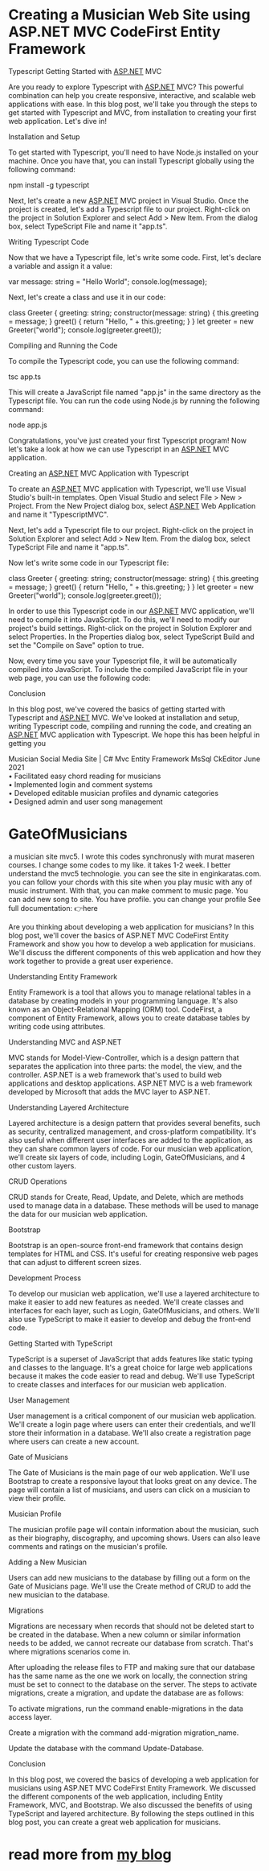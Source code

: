 # Creating a Musician Web Site using ASP.NET MVC CodeFirst Entity Framework

Typescript Getting Started with [ASP.NET](http://asp.net/) MVC

Are you ready to explore Typescript with [ASP.NET](http://asp.net/) MVC? This powerful combination can help you create responsive, interactive, and scalable web applications with ease. In this blog post, we'll take you through the steps to get started with Typescript and MVC, from installation to creating your first web application. Let's dive in!

Installation and Setup

To get started with Typescript, you'll need to have Node.js installed on your machine. Once you have that, you can install Typescript globally using the following command:

npm install -g typescript

Next, let's create a new [ASP.NET](http://asp.net/) MVC project in Visual Studio. Once the project is created, let's add a Typescript file to our project. Right-click on the project in Solution Explorer and select Add > New Item. From the dialog box, select TypeScript File and name it "app.ts".

Writing Typescript Code

Now that we have a Typescript file, let's write some code. First, let's declare a variable and assign it a value:

var message: string = "Hello World";
console.log(message);

Next, let's create a class and use it in our code:

class Greeter {
greeting: string;
constructor(message: string) {
this.greeting = message;
}
greet() {
return "Hello, " + this.greeting;
}
}
let greeter = new Greeter("world");
console.log(greeter.greet());

Compiling and Running the Code

To compile the Typescript code, you can use the following command:

tsc app.ts

This will create a JavaScript file named "app.js" in the same directory as the Typescript file. You can run the code using Node.js by running the following command:

node app.js

Congratulations, you've just created your first Typescript program! Now let's take a look at how we can use Typescript in an [ASP.NET](http://asp.net/) MVC application.

Creating an [ASP.NET](http://asp.net/) MVC Application with Typescript

To create an [ASP.NET](http://asp.net/) MVC application with Typescript, we'll use Visual Studio's built-in templates. Open Visual Studio and select File > New > Project. From the New Project dialog box, select [ASP.NET](http://asp.net/) Web Application and name it "TypescriptMVC".

Next, let's add a Typescript file to our project. Right-click on the project in Solution Explorer and select Add > New Item. From the dialog box, select TypeScript File and name it "app.ts".

Now let's write some code in our Typescript file:

class Greeter {
greeting: string;
constructor(message: string) {
this.greeting = message;
}
greet() {
return "Hello, " + this.greeting;
}
}
let greeter = new Greeter("world");
console.log(greeter.greet());

In order to use this Typescript code in our [ASP.NET](http://asp.net/) MVC application, we'll need to compile it into JavaScript. To do this, we'll need to modify our project's build settings. Right-click on the project in Solution Explorer and select Properties. In the Properties dialog box, select TypeScript Build and set the "Compile on Save" option to true.

Now, every time you save your Typescript file, it will be automatically compiled into JavaScript. To include the compiled JavaScript file in your web page, you can use the following code:

<script src="~/Scripts/app.js"></script>

Conclusion

In this blog post, we've covered the basics of getting started with Typescript and [ASP.NET](http://asp.net/) MVC. We've looked at installation and setup, writing Typescript code, compiling and running the code, and creating an [ASP.NET](http://asp.net/) MVC application with Typescript. We hope this has been helpful in getting you

Musician Social Media Site | C# Mvc Entity Framework MsSql CkEditor June 2021 <br>
  • Facilitated easy chord reading for musicians<br>
  • Implemented login and comment systems<br>
  • Developed editable musician profiles and dynamic categories<br>
  • Designed admin and user song management<br>

# GateOfMusicians
a musician site mvc5. I wrote this codes synchronusly with murat maseren courses. I change some codes to my like. it takes 1-2 week. I better understand the mvc5 technologie. you can see the site in enginkaratas.com. you can follow your chords with this site when you play music with any of music instrument. With that, you can make comment to music page. You can add new song to site. You have profile. you can change your profile
See full documentation: 👉here

Are you thinking about developing a web application for musicians? In this blog post, we'll cover the basics of ASP.NET MVC CodeFirst Entity Framework and show you how to develop a web application for musicians. We'll discuss the different components of this web application and how they work together to provide a great user experience.

Understanding Entity Framework

Entity Framework is a tool that allows you to manage relational tables in a database by creating models in your programming language. It's also known as an Object-Relational Mapping (ORM) tool. CodeFirst, a component of Entity Framework, allows you to create database tables by writing code using attributes.

Understanding MVC and ASP.NET

MVC stands for Model-View-Controller, which is a design pattern that separates the application into three parts: the model, the view, and the controller. ASP.NET is a web framework that's used to build web applications and desktop applications. ASP.NET MVC is a web framework developed by Microsoft that adds the MVC layer to ASP.NET.

Understanding Layered Architecture

Layered architecture is a design pattern that provides several benefits, such as security, centralized management, and cross-platform compatibility. It's also useful when different user interfaces are added to the application, as they can share common layers of code. For our musician web application, we'll create six layers of code, including Login, GateOfMusicians, and 4 other custom layers.

CRUD Operations

CRUD stands for Create, Read, Update, and Delete, which are methods used to manage data in a database. These methods will be used to manage the data for our musician web application.

Bootstrap

Bootstrap is an open-source front-end framework that contains design templates for HTML and CSS. It's useful for creating responsive web pages that can adjust to different screen sizes.

Development Process

To develop our musician web application, we'll use a layered architecture to make it easier to add new features as needed. We'll create classes and interfaces for each layer, such as Login, GateOfMusicians, and others. We'll also use TypeScript to make it easier to develop and debug the front-end code.

Getting Started with TypeScript

TypeScript is a superset of JavaScript that adds features like static typing and classes to the language. It's a great choice for large web applications because it makes the code easier to read and debug. We'll use TypeScript to create classes and interfaces for our musician web application.

User Management

User management is a critical component of our musician web application. We'll create a login page where users can enter their credentials, and we'll store their information in a database. We'll also create a registration page where users can create a new account.

Gate of Musicians

The Gate of Musicians is the main page of our web application. We'll use Bootstrap to create a responsive layout that looks great on any device. The page will contain a list of musicians, and users can click on a musician to view their profile.

Musician Profile

The musician profile page will contain information about the musician, such as their biography, discography, and upcoming shows. Users can also leave comments and ratings on the musician's profile.

Adding a New Musician

Users can add new musicians to the database by filling out a form on the Gate of Musicians page. We'll use the Create method of CRUD to add the new musician to the database.

Migrations

Migrations are necessary when records that should not be deleted start to be created in the database. When a new column or similar information needs to be added, we cannot recreate our database from scratch. That's where migrations scenarios come in.

After uploading the release files to FTP and making sure that our database has the same name as the one we work on locally, the connection string must be set to connect to the database on the server. The steps to activate migrations, create a migration, and update the database are as follows:

To activate migrations, run the command enable-migrations in the data access layer.

Create a migration with the command add-migration migration_name.

Update the database with the command Update-Database.

Conclusion

In this blog post, we covered the basics of developing a web application for musicians using ASP.NET MVC CodeFirst Entity Framework. We discussed the different components of the web application, including Entity Framework, MVC, and Bootstrap. We also discussed the benefits of using TypeScript and layered architecture. By following the steps outlined in this blog post, you can create a great web application for musicians.

# read more from [my blog](https://enginkaratas.com/creating-a-musician-web-site-using-asp-net-mvc-codefirst-entity-framework)
